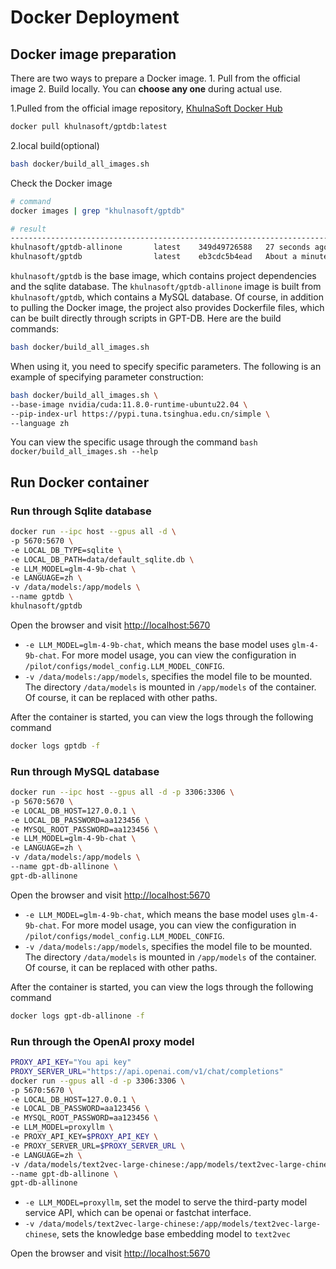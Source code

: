 # Docker Deployment

## Docker image preparation

There are two ways to prepare a Docker image. 1. Pull from the official image 2. Build locally. You can **choose any one** during actual use.

1.Pulled from the official image repository, [KhulnaSoft Docker Hub](https://hub.docker.com/u/khulnasoft)
```bash
docker pull khulnasoft/gptdb:latest
```
2.local build(optional)
```bash
bash docker/build_all_images.sh
```
Check the Docker image
```bash
# command
docker images | grep "khulnasoft/gptdb"

# result
--------------------------------------------------------------------------------------
khulnasoft/gptdb-allinone       latest    349d49726588   27 seconds ago       15.1GB
khulnasoft/gptdb                latest    eb3cdc5b4ead   About a minute ago   14.5GB
```
`khulnasoft/gptdb` is the base image, which contains project dependencies and the sqlite database. The `khulnasoft/gptdb-allinone` image is built from `khulnasoft/gptdb`, which contains a MySQL database. Of course, in addition to pulling the Docker image, the project also provides Dockerfile files, which can be built directly through scripts in GPT-DB. Here are the build commands:

```bash
bash docker/build_all_images.sh
```
When using it, you need to specify specific parameters. The following is an example of specifying parameter construction:

```bash
bash docker/build_all_images.sh \
--base-image nvidia/cuda:11.8.0-runtime-ubuntu22.04 \
--pip-index-url https://pypi.tuna.tsinghua.edu.cn/simple \
--language zh
```
You can view the specific usage through the command `bash docker/build_all_images.sh --help`

## Run Docker container

### Run through Sqlite database


```bash
docker run --ipc host --gpus all -d \
-p 5670:5670 \
-e LOCAL_DB_TYPE=sqlite \
-e LOCAL_DB_PATH=data/default_sqlite.db \
-e LLM_MODEL=glm-4-9b-chat \
-e LANGUAGE=zh \
-v /data/models:/app/models \
--name gptdb \
khulnasoft/gptdb
```
Open the browser and visit [http://localhost:5670](http://localhost:5670)

- `-e LLM_MODEL=glm-4-9b-chat`, which means the base model uses `glm-4-9b-chat`. For more model usage, you can view the configuration in `/pilot/configs/model_config.LLM_MODEL_CONFIG`.
- `-v /data/models:/app/models`, specifies the model file to be mounted. The directory `/data/models` is mounted in `/app/models` of the container. Of course, it can be replaced with other paths.

After the container is started, you can view the logs through the following command
```bash
docker logs gptdb -f
```

### Run through MySQL database

```bash
docker run --ipc host --gpus all -d -p 3306:3306 \
-p 5670:5670 \
-e LOCAL_DB_HOST=127.0.0.1 \
-e LOCAL_DB_PASSWORD=aa123456 \
-e MYSQL_ROOT_PASSWORD=aa123456 \
-e LLM_MODEL=glm-4-9b-chat \
-e LANGUAGE=zh \
-v /data/models:/app/models \
--name gpt-db-allinone \
gpt-db-allinone
```
Open the browser and visit [http://localhost:5670](http://localhost:5670)

- `-e LLM_MODEL=glm-4-9b-chat`, which means the base model uses `glm-4-9b-chat`. For more model usage, you can view the configuration in `/pilot/configs/model_config.LLM_MODEL_CONFIG`.
- `-v /data/models:/app/models`, specifies the model file to be mounted. The directory `/data/models` is mounted in `/app/models` of the container. Of course, it can be replaced with other paths.

After the container is started, you can view the logs through the following command
```bash
docker logs gpt-db-allinone -f
```

### Run through the OpenAI proxy model
```bash
PROXY_API_KEY="You api key"
PROXY_SERVER_URL="https://api.openai.com/v1/chat/completions"
docker run --gpus all -d -p 3306:3306 \
-p 5670:5670 \
-e LOCAL_DB_HOST=127.0.0.1 \
-e LOCAL_DB_PASSWORD=aa123456 \
-e MYSQL_ROOT_PASSWORD=aa123456 \
-e LLM_MODEL=proxyllm \
-e PROXY_API_KEY=$PROXY_API_KEY \
-e PROXY_SERVER_URL=$PROXY_SERVER_URL \
-e LANGUAGE=zh \
-v /data/models/text2vec-large-chinese:/app/models/text2vec-large-chinese \
--name gpt-db-allinone \
gpt-db-allinone
```
- `-e LLM_MODEL=proxyllm`, set the model to serve the third-party model service API, which can be openai or fastchat interface.
- `-v /data/models/text2vec-large-chinese:/app/models/text2vec-large-chinese`, sets the knowledge base embedding model to `text2vec`

Open the browser and visit [http://localhost:5670](http://localhost:5670)


